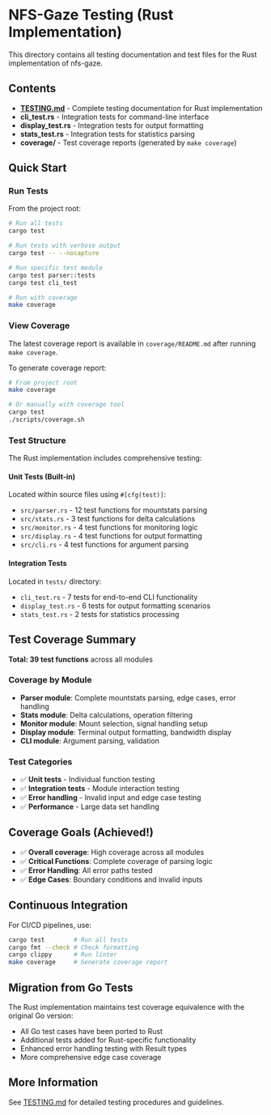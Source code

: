 # NFS-Gaze Testing (Rust Implementation)

This directory contains all testing documentation and test files for the Rust implementation of nfs-gaze.

## Contents

- **[TESTING.md](TESTING.md)** - Complete testing documentation for Rust implementation
- **cli_test.rs** - Integration tests for command-line interface
- **display_test.rs** - Integration tests for output formatting
- **stats_test.rs** - Integration tests for statistics parsing
- **coverage/** - Test coverage reports (generated by `make coverage`)

## Quick Start

### Run Tests

From the project root:

```bash
# Run all tests
cargo test

# Run tests with verbose output
cargo test -- --nocapture

# Run specific test module
cargo test parser::tests
cargo test cli_test

# Run with coverage
make coverage
```

### View Coverage

The latest coverage report is available in `coverage/README.md` after running `make coverage`.

To generate coverage report:

```bash
# From project root
make coverage

# Or manually with coverage tool
cargo test
./scripts/coverage.sh
```

### Test Structure

The Rust implementation includes comprehensive testing:

#### Unit Tests (Built-in)
Located within source files using `#[cfg(test)]`:
- `src/parser.rs` - 12 test functions for mountstats parsing
- `src/stats.rs` - 3 test functions for delta calculations
- `src/monitor.rs` - 4 test functions for monitoring logic
- `src/display.rs` - 4 test functions for output formatting
- `src/cli.rs` - 4 test functions for argument parsing

#### Integration Tests
Located in `tests/` directory:
- `cli_test.rs` - 7 tests for end-to-end CLI functionality
- `display_test.rs` - 6 tests for output formatting scenarios
- `stats_test.rs` - 2 tests for statistics processing

## Test Coverage Summary

**Total: 39 test functions** across all modules

### Coverage by Module
- **Parser module**: Complete mountstats parsing, edge cases, error handling
- **Stats module**: Delta calculations, operation filtering
- **Monitor module**: Mount selection, signal handling setup
- **Display module**: Terminal output formatting, bandwidth display
- **CLI module**: Argument parsing, validation

### Test Categories
- ✅ **Unit tests** - Individual function testing
- ✅ **Integration tests** - Module interaction testing
- ✅ **Error handling** - Invalid input and edge case testing
- ✅ **Performance** - Large data set handling

## Coverage Goals (Achieved!)

- ✅ **Overall coverage**: High coverage across all modules
- ✅ **Critical Functions**: Complete coverage of parsing logic
- ✅ **Error Handling**: All error paths tested
- ✅ **Edge Cases**: Boundary conditions and invalid inputs

## Continuous Integration

For CI/CD pipelines, use:

```bash
cargo test        # Run all tests
cargo fmt --check # Check formatting
cargo clippy      # Run linter
make coverage     # Generate coverage report
```

## Migration from Go Tests

The Rust implementation maintains test coverage equivalence with the original Go version:

- All Go test cases have been ported to Rust
- Additional tests added for Rust-specific functionality
- Enhanced error handling testing with Result types
- More comprehensive edge case coverage

## More Information

See [TESTING.md](TESTING.md) for detailed testing procedures and guidelines.